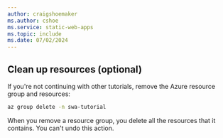 ```yaml
---
author: craigshoemaker
ms.author: cshoe
ms.service: static-web-apps
ms.topic: include
ms.date: 07/02/2024
---
```


## Clean up resources (optional)

If you're not continuing with other tutorials, remove the Azure resource group and resources:

```bash
az group delete -n swa-tutorial
```

When you remove a resource group, you delete all the resources that it contains. You can't undo this action.
